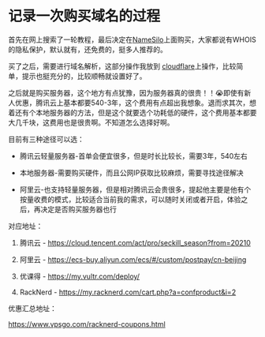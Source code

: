 # 记录一次购买域名的过程

首先在网上搜索了一轮教程，最后决定在[NameSilo](https://www.namesilo.com/?rid=d27fa32do)上面购买，大家都说有WHOIS的隐私保护，默认就有，还免费的，挺多人推荐的。

买了之后，需要进行域名解析，这部分操作我放到 [cloudflare](https://dash.cloudflare.com/)上操作，比较简单，提示也挺充分的，比较顺畅就设置好了。

之后就是购买服务器，这个地方有点犹豫，因为服务器真的很贵！！😭即使有新人优惠，腾讯云上基本都要540-3年，这个费用有点超出我想象。退而求其次，想着还有个本地服务器的方法，但是这个就要选个功耗低的硬件，这个费用基本都要大几千块，这费用也是很贵啊。不知道怎么选择好啊。

目前有三种途径可以选：

- 腾讯云轻量服务器-首单会便宜很多，但是时长比较长，需要3年，540左右
    
- 本地服务器-需要购买硬件，而且公网IP获取比较麻烦，需要寻找途径解决
    
- 阿里云-也支持轻量服务器，但是相对腾讯云会贵很多，提起他主要是他有个按量收费的模式，比较适合当前我的需求，可以随时关闭或者开启，体验之后，再决定是否购买服务器也行
    

对应地址：

1. 腾讯云 - https://cloud.tencent.com/act/pro/seckill_season?from=20210
    
2. 阿里云 - https://ecs-buy.aliyun.com/ecs/#/custom/postpay/cn-beijing
    
3. 优课得 - https://my.vultr.com/deploy/
    
4. RackNerd - https://my.racknerd.com/cart.php?a=confproduct&i=2
    

优惠汇总地址：

https://www.vpsgo.com/racknerd-coupons.html
